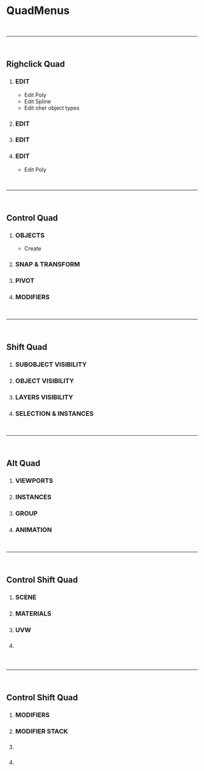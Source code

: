 # QuadMenus

<br>

--------------------------------------------------------------------------------

<br>

## Righclick Quad

1. ### EDIT
	- Edit Poly
	- Edit Spline
	- Edit oher object types

1. ### EDIT

1. ### EDIT

1. ### EDIT
	- Edit Poly

<br>

--------------------------------------------------------------------------------

<br>

## Control Quad


1. ### OBJECTS
	 - Create

1. ### SNAP & TRANSFORM

1. ### PIVOT

1. ### MODIFIERS

<br>

--------------------------------------------------------------------------------

<br>

## Shift Quad

1. ### SUBOBJECT VISIBILITY
1. ### OBJECT VISIBILITY
1. ### LAYERS VISIBILITY
1. ### SELECTION & INSTANCES


<br>

--------------------------------------------------------------------------------

<br>


## Alt Quad

1. ### VIEWPORTS
1. ### INSTANCES
1. ### GROUP
1. ### ANIMATION

<br>

--------------------------------------------------------------------------------

<br>


## Control Shift Quad

1. ### SCENE
1. ### MATERIALS
1. ### UVW
1. ###

<br>

--------------------------------------------------------------------------------

<br>

## Control Shift Quad

1. ### MODIFIERS
1. ### MODIFIER STACK
1. ###
1. ### 

